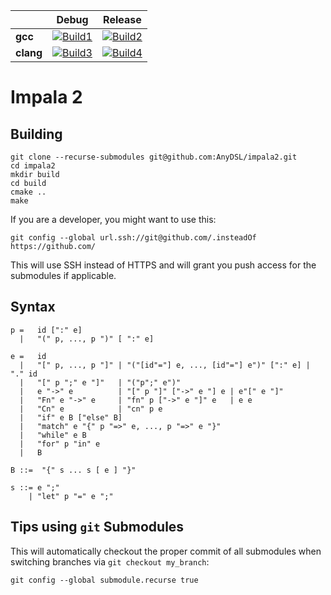 |                   | Debug             | Release           |
|-------------------|-------------------|-------------------|
| **gcc**           | [![Build1][1]][5] | [![Build2][2]][5] |
| **clang**         | [![Build3][3]][5] | [![Build4][4]][5] |

[1]: https://travis-matrix-badges.herokuapp.com/repos/AnyDSL/impala2/branches/master/1
[2]: https://travis-matrix-badges.herokuapp.com/repos/AnyDSL/impala2/branches/master/2
[3]: https://travis-matrix-badges.herokuapp.com/repos/AnyDSL/impala2/branches/master/3
[4]: https://travis-matrix-badges.herokuapp.com/repos/AnyDSL/impala2/branches/master/4
[5]: https://travis-ci.org/AnyDSL/impala2/

# Impala 2

## Building

```
git clone --recurse-submodules git@github.com:AnyDSL/impala2.git
cd impala2
mkdir build
cd build
cmake ..
make
```

If you are a developer, you might want to use this:
```
git config --global url.ssh://git@github.com/.insteadOf https://github.com/
```
This will use SSH instead of HTTPS and will grant you push access for the submodules if applicable.

## Syntax

```ebnf
p =   id [":" e]
  |   "(" p, ..., p ")" [ ":" e]

e =   id
  |   "[" p, ..., p "]" | "("[id"="] e, ..., [id"="] e")" [":" e] | "." id
  |   "[" p ";" e "]"   | "("p";" e")"
  |   e "->" e          | "[" p "]" ["->" e "] e | e"[" e "]"
  |   "Fn" e "->" e     | "fn" p ["->" e "]" e   | e e
  |   "Cn" e            | "cn" p e
  |   "if" e B ["else" B]
  |   "match" e "{" p "=>" e, ..., p "=>" e "}"
  |   "while" e B
  |   "for" p "in" e
  |   B

B ::=  "{" s ... s [ e ] "}"

s ::= e ";"
    | "let" p "=" e ";"
```

## Tips using ```git``` Submodules

This will automatically checkout the proper commit of all submodules when switching branches via ```git checkout my_branch```:
```
git config --global submodule.recurse true
```
